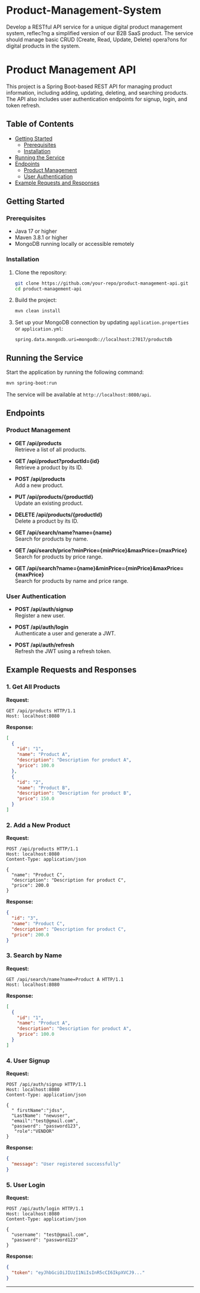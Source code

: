 # Product-Management-System
Develop a RESTful API service for a unique digital product management system, reflec?ng a simplified version of our B2B SaaS product. The service should manage basic CRUD (Create, Read, Update, Delete) opera?ons for digital products in the system. 

# Product Management API

This project is a Spring Boot-based REST API for managing product information, including adding, updating, deleting, and searching products. The API also includes user authentication endpoints for signup, login, and token refresh.

## Table of Contents

- [Getting Started](#getting-started)
  - [Prerequisites](#prerequisites)
  - [Installation](#installation)
- [Running the Service](#running-the-service)
- [Endpoints](#endpoints)
  - [Product Management](#product-management)
  - [User Authentication](#user-authentication)
- [Example Requests and Responses](#example-requests-and-responses)

## Getting Started

### Prerequisites

- Java 17 or higher
- Maven 3.8.1 or higher
- MongoDB running locally or accessible remotely

### Installation

1. Clone the repository:
    ```bash
    git clone https://github.com/your-repo/product-management-api.git
    cd product-management-api
    ```

2. Build the project:
    ```bash
    mvn clean install
    ```

3. Set up your MongoDB connection by updating `application.properties` or `application.yml`:
    ```properties
    spring.data.mongodb.uri=mongodb://localhost:27017/productdb
    ```

## Running the Service

Start the application by running the following command:

```bash
mvn spring-boot:run
```

The service will be available at `http://localhost:8080/api`.

## Endpoints

### Product Management

- **GET /api/products**  
  Retrieve a list of all products.

- **GET /api/product?productId={id}**  
  Retrieve a product by its ID.

- **POST /api/products**  
  Add a new product.

- **PUT /api/products/{productId}**  
  Update an existing product.

- **DELETE /api/products/{productId}**  
  Delete a product by its ID.

- **GET /api/search/name?name={name}**  
  Search for products by name.

- **GET /api/search/price?minPrice={minPrice}&maxPrice={maxPrice}**  
  Search for products by price range.

- **GET /api/search?name={name}&minPrice={minPrice}&maxPrice={maxPrice}**  
  Search for products by name and price range.

### User Authentication

- **POST /api/auth/signup**  
  Register a new user.

- **POST /api/auth/login**  
  Authenticate a user and generate a JWT.

- **POST /api/auth/refresh**  
  Refresh the JWT using a refresh token.

## Example Requests and Responses

### 1. Get All Products

**Request:**
```http
GET /api/products HTTP/1.1
Host: localhost:8080
```

**Response:**
```json
[
  {
    "id": "1",
    "name": "Product A",
    "description": "Description for product A",
    "price": 100.0
  },
  {
    "id": "2",
    "name": "Product B",
    "description": "Description for product B",
    "price": 150.0
  }
]
```

### 2. Add a New Product

**Request:**
```http
POST /api/products HTTP/1.1
Host: localhost:8080
Content-Type: application/json

{
  "name": "Product C",
  "description": "Description for product C",
  "price": 200.0
}
```

**Response:**
```json
{
  "id": "3",
  "name": "Product C",
  "description": "Description for product C",
  "price": 200.0
}
```

### 3. Search by Name

**Request:**
```http
GET /api/search/name?name=Product A HTTP/1.1
Host: localhost:8080
```

**Response:**
```json
[
  {
    "id": "1",
    "name": "Product A",
    "description": "Description for product A",
    "price": 100.0
  }
]
```

### 4. User Signup

**Request:**
```http
POST /api/auth/signup HTTP/1.1
Host: localhost:8080
Content-Type: application/json

{
  " firstName":"jdss",
  "LastName": "newuser",
  "email":"test@gmail.com",
  "password": "password123",
   "role":"VENDOR"
}
```

**Response:**
```json
{
  "message": "User registered successfully"
}
```

### 5. User Login

**Request:**
```http
POST /api/auth/login HTTP/1.1
Host: localhost:8080
Content-Type: application/json

{
  "username": "test@gmail.com",
  "password": "password123"
}
```

**Response:**
```json
{
  "token": "eyJhbGciOiJIUzI1NiIsInR5cCI6IkpXVCJ9..."
}
```

---
